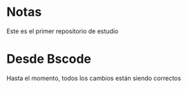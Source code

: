 # Notas

Este es el primer repositorio de estudio

# Desde Bscode

Hasta el momento, todos los cambios están siendo correctos
